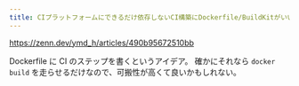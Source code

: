 ```yaml
---
title: CIプラットフォームにできるだけ依存しないCI構築にDockerfile/BuildKitがいいかもしれない
---
```


https://zenn.dev/ymd_h/articles/490b95672510bb

Dockerfile に CI のステップを書くというアイデア。
確かにそれなら `docker build` を走らせるだけなので、可搬性が高くて良いかもしれない。

